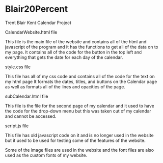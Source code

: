 # Blair20Percent
Trent Blair Kent Calendar Project


CalendarWebsite.html file

This file is the main file of the website and contains all of the html and javascript of the program and it has the functions to get all of the data on to my page. It contains all of the code for the button in the top left and everything that gets the date for each day of the calendar.

style.css file

This file has all of my css code and contains all of the code for the text on my html page
It formats the dates, titles, and buttons on the Calendar page as well as formats all of the lines and opacities of the page.

subCalendar.html file

This file is the file for the second page of my calendar and it used to have the code for the drop-down menu but this was taken out of my calendar and cannot be accessed.

script.js file

This file has old javascript code on it and is no longer used in the website but it used to be used for testing some of the features of the website.

Some of the image files are used in the website and the font files are also used as the custom fonts of my website.
